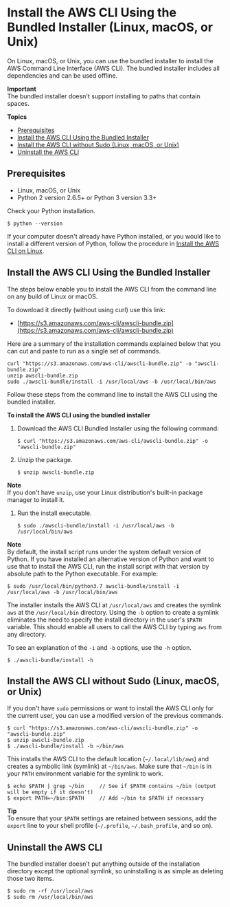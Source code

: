 # Install the AWS CLI Using the Bundled Installer \(Linux, macOS, or Unix\)<a name="install-bundle"></a>

On Linux, macOS, or Unix, you can use the bundled installer to install the AWS Command Line Interface \(AWS CLI\)\. The bundled installer includes all dependencies and can be used offline\.

**Important**  
The bundled installer doesn't support installing to paths that contain spaces\.

**Topics**
+ [Prerequisites](#install-bundle-other-os-prereq)
+ [Install the AWS CLI Using the Bundled Installer](#install-bundle-other)
+ [Install the AWS CLI without Sudo \(Linux, macOS, or Unix\)](#install-bundle-user)
+ [Uninstall the AWS CLI](#install-bundle-uninstall)

## Prerequisites<a name="install-bundle-other-os-prereq"></a>
+ Linux, macOS, or Unix
+ Python 2 version 2\.6\.5\+ or Python 3 version 3\.3\+

Check your Python installation\.

```
$ python --version
```

If your computer doesn't already have Python installed, or you would like to install a different version of Python, follow the procedure in [Install the AWS CLI on Linux](install-linux.md)\.

## Install the AWS CLI Using the Bundled Installer<a name="install-bundle-other"></a>

The steps below enable you to install the AWS CLI from the command line on any build of Linux or macOS\.

To download it directly \(without using curl\) use this link:
+ [https://s3.amazonaws.com/aws-cli/awscli-bundle.zip](https://s3.amazonaws.com/aws-cli/awscli-bundle.zip) 

Here are a summary of the installation commands explained below that you can cut and paste to run as a single set of commands\.

```
curl "https://s3.amazonaws.com/aws-cli/awscli-bundle.zip" -o "awscli-bundle.zip"
unzip awscli-bundle.zip
sudo ./awscli-bundle/install -i /usr/local/aws -b /usr/local/bin/aws
```

Follow these steps from the command line to install the AWS CLI using the bundled installer\.

**To install the AWS CLI using the bundled installer**

1. Download the AWS CLI Bundled Installer using the following command:

   ```
   $ curl "https://s3.amazonaws.com/aws-cli/awscli-bundle.zip" -o "awscli-bundle.zip"
   ```

1. Unzip the package\.

   ```
   $ unzip awscli-bundle.zip
   ```
**Note**  
If you don't have `unzip`, use your Linux distribution's built\-in package manager to install it\.

1. Run the install executable\.

   ```
   $ sudo ./awscli-bundle/install -i /usr/local/aws -b /usr/local/bin/aws
   ```
**Note**  
By default, the install script runs under the system default version of Python\. If you have installed an alternative version of Python and want to use that to install the AWS CLI, run the install script with that version by absolute path to the Python executable\. For example:  

   ```
   $ sudo /usr/local/bin/python3.7 awscli-bundle/install -i /usr/local/aws -b /usr/local/bin/aws
   ```

The installer installs the AWS CLI at `/usr/local/aws` and creates the symlink `aws` at the `/usr/local/bin` directory\. Using the `-b` option to create a symlink eliminates the need to specify the install directory in the user's `$PATH` variable\. This should enable all users to call the AWS CLI by typing `aws` from any directory\.

To see an explanation of the `-i` and `-b` options, use the `-h` option\.

```
$ ./awscli-bundle/install -h
```

## Install the AWS CLI without Sudo \(Linux, macOS, or Unix\)<a name="install-bundle-user"></a>

If you don't have `sudo` permissions or want to install the AWS CLI only for the current user, you can use a modified version of the previous commands\.

```
$ curl "https://s3.amazonaws.com/aws-cli/awscli-bundle.zip" -o "awscli-bundle.zip"
$ unzip awscli-bundle.zip
$ ./awscli-bundle/install -b ~/bin/aws
```

This installs the AWS CLI to the default location \(`~/.local/lib/aws`\) and creates a symbolic link \(symlink\) at `~/bin/aws`\. Make sure that `~/bin` is in your `PATH` environment variable for the symlink to work\.

```
$ echo $PATH | grep ~/bin     // See if $PATH contains ~/bin (output will be empty if it doesn't)
$ export PATH=~/bin:$PATH     // Add ~/bin to $PATH if necessary
```

**Tip**  
To ensure that your `$PATH` settings are retained between sessions, add the `export` line to your shell profile \(`~/.profile`, `~/.bash_profile`, and so on\)\.

## Uninstall the AWS CLI<a name="install-bundle-uninstall"></a>

The bundled installer doesn't put anything outside of the installation directory except the optional symlink, so uninstalling is as simple as deleting those two items\.

```
$ sudo rm -rf /usr/local/aws
$ sudo rm /usr/local/bin/aws
```